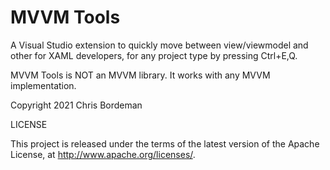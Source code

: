 # MVVM Tools

A Visual Studio extension to quickly move between view/viewmodel and other for XAML developers, for any project type by pressing Ctrl+E,Q.

MVVM Tools is NOT an MVVM library.  It works with any MVVM implementation.

Copyright 2021 Chris Bordeman

LICENSE

This project is released under the terms of the latest version of the Apache License, at http://www.apache.org/licenses/.
